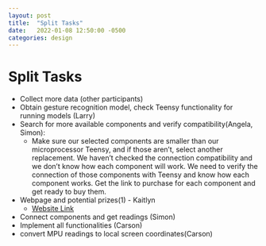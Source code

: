 ```yaml
---
layout: post
title:  "Split Tasks"
date:   2022-01-08 12:50:00 -0500
categories: design
---
```

# Split Tasks
- Collect more data (other participants)
- Obtain gesture recognition model, check Teensy functionality for running models (Larry)
- Search for more available components and verify compatibility(Angela, Simon):
  - Make sure our selected components are smaller than our microprocessor Teensy, and if those aren’t, select another replacement. We haven’t checked the connection compatibility and we don’t know how each component will work. We need to verify the connection of those components with Teensy and know how each component works. Get the link to purchase for each component and get ready to buy them.
- Webpage and potential prizes(1) - Kaitlyn
  - [Website Link](https://airmotionpen.github.io/)
- Connect components and get readings (Simon)
- Implement all functionalities (Carson)
- convert MPU readings to local screen coordinates(Carson)

